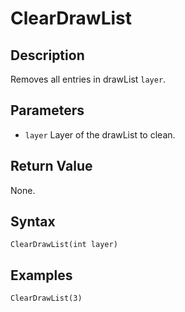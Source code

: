 # ClearDrawList

## Description
Removes all entries in drawList `layer`.

## Parameters
- `layer`
Layer of the drawList to clean.

## Return Value
None.

## Syntax
```
ClearDrawList(int layer)
```

## Examples
```
ClearDrawList(3)
```
